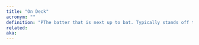 ```yaml
---
title: "On Deck"
acronym: ""
definition: "PThe batter that is next up to bat. Typically stands off to the side, taking practice swings."
related:
aka:
---
```

